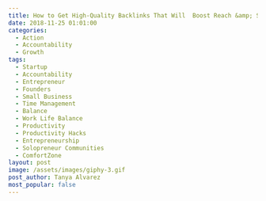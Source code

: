 ```yaml
---
title: How to Get High-Quality Backlinks That Will  Boost Reach &amp; SEO
date: 2018-11-25 01:01:00
categories:
  - Action
  - Accountability
  - Growth
tags:
  - Startup
  - Accountability
  - Entrepreneur
  - Founders
  - Small Business
  - Time Management
  - Balance
  - Work Life Balance
  - Productivity
  - Productivity Hacks
  - Entrepreneurship
  - Solopreneur Communities
  - ComfortZone
layout: post
image: /assets/images/giphy-3.gif
post_author: Tanya Alvarez
most_popular: false
---
```

